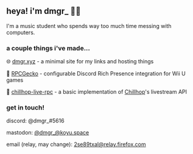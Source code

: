 ## heya! i'm dmgr_ 🙋‍♀️

I'm a music student who spends way too much time messing with computers.

### a couple things i've made...

🌐 [dmgr.xyz](https://dmgr.xyz) - a minimal site for my links and hosting things

🦎 [RPCGecko](https://github.com/dmgrstuff/rpcgecko) - configurable Discord Rich Presence integration for Wii U games

🦝 [chillhop-live-rpc](https://github.com/dmgrstuff/chillhop-live-rpc) - a basic implementation of [Chillhop](https://chillhop.com/live)'s livestream API

### get in touch!

discord: @dmgr_#5616

mastodon: [@dmgr_@koyu.space](https://koyu.space/@dmgr_)

email (relay, may change): 2se89txal@relay.firefox.com

